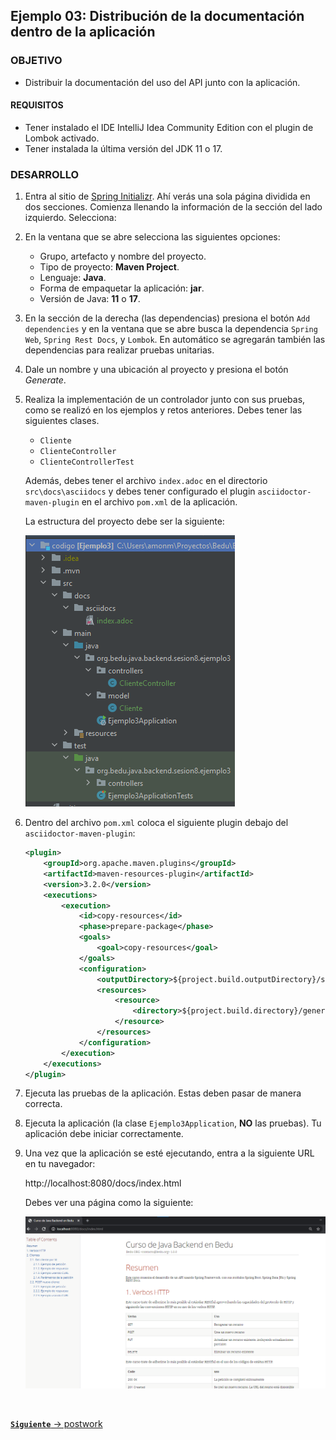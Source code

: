 ## Ejemplo 03: Distribución de la documentación dentro de la aplicación

### OBJETIVO

- Distribuir la documentación del uso del API junto con la aplicación.

#### REQUISITOS
- Tener instalado el IDE IntelliJ Idea Community Edition con el plugin de Lombok activado.
- Tener instalada la última versión del JDK 11 o 17.


### DESARROLLO

1. Entra al sitio de <a href="https://start.spring.io/" target="_blank">Spring Initializr</a>. Ahí verás una sola página dividida en dos secciones. Comienza llenando la información de la sección del lado izquierdo. Selecciona:

2. En la ventana que se abre selecciona las siguientes opciones:
    - Grupo, artefacto y nombre del proyecto.
    - Tipo de proyecto: **Maven Project**.
    - Lenguaje: **Java**.
    - Forma de empaquetar la aplicación: **jar**.
    - Versión de Java: **11** o **17**.

3. En la sección de la derecha (las dependencias) presiona el botón `Add dependencies` y en la ventana que se abre busca la dependencia `Spring Web`, `Spring Rest Docs`, y `Lombok`. En automático se agregarán también las dependencias para realizar pruebas unitarias.

4. Dale un nombre y una ubicación al proyecto y presiona el botón *Generate*.

5. Realiza la implementación de un controlador junto con sus pruebas, como se realizó en los ejemplos y retos anteriores. Debes tener las siguientes clases.
    - `Cliente`
    - `ClienteController`
    - `ClienteControllerTest`

    Además, debes tener el archivo `index.adoc` en el directorio `src\docs\asciidocs` y debes tener configurado el plugin `asciidoctor-maven-plugin` en el archivo `pom.xml` de la aplicación.


    La estructura del proyecto debe ser la siguiente:

    ![imagen](img/img_01.png)

6. Dentro del archivo `pom.xml` coloca el siguiente plugin debajo del `asciidoctor-maven-plugin`:

    ```xml
    <plugin>
        <groupId>org.apache.maven.plugins</groupId>
        <artifactId>maven-resources-plugin</artifactId>
        <version>3.2.0</version>
        <executions>
            <execution>
                <id>copy-resources</id>
                <phase>prepare-package</phase>
                <goals>
                    <goal>copy-resources</goal>
                </goals>
                <configuration>
                    <outputDirectory>${project.build.outputDirectory}/static/docs</outputDirectory>
                    <resources>
                        <resource>
                            <directory>${project.build.directory}/generated-docs</directory>
                        </resource>
                    </resources>
                </configuration>
            </execution>
        </executions>
    </plugin>
    ```

7. Ejecuta las pruebas de la aplicación. Estas deben pasar de manera correcta.

8. Ejecuta la aplicación (la clase `Ejemplo3Application`, **NO** las pruebas). Tu aplicación debe iniciar correctamente.

9. Una vez que la aplicación se esté ejecutando, entra a la siguiente URL en tu navegador:

    http://localhost:8080/docs/index.html

    Debes ver una página como la siguiente:

    ![imagen](img/img_02.png)


<br>

[**`Siguiente`** -> postwork](../Postwork/)